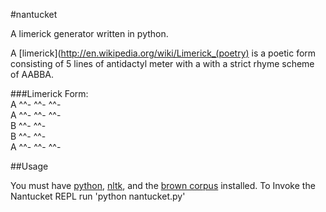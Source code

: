 #nantucket

A limerick generator written in python.

A [limerick](http://en.wikipedia.org/wiki/Limerick_(poetry) is a poetic form consisting of 5 lines of antidactyl meter with a
with a strict rhyme scheme of AABBA.

###Limerick Form:  
A ^^- ^^- ^^-  
A ^^- ^^- ^^-  
B ^^- ^^-    
B ^^- ^^-  
A ^^- ^^- ^^-  

##Usage

You must have [python](http://www.python.org), [nltk](http://www.nltk.org), and the [brown corpus](http://www.nltk.org/data.html) installed.
To Invoke the Nantucket REPL run 'python nantucket.py'

